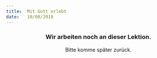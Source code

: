 ```yaml
---
title:  Mit Gott erlebt
date:   10/08/2018
---
```


### <center>Wir arbeiten noch an dieser Lektion.</center>
<center>Bitte komme später zurück.</center>